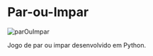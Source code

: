 # Par-ou-Impar
![parOuImpar](https://user-images.githubusercontent.com/121234114/217944422-f65a1b19-739e-4585-b772-9a024298bfd1.png)

Jogo de par ou impar desenvolvido em Python.
